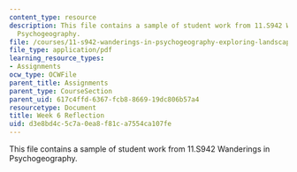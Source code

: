 ```yaml
---
content_type: resource
description: This file contains a sample of student work from 11.S942 Wanderings in
  Psychogeography.
file: /courses/11-s942-wanderings-in-psychogeography-exploring-landscapes-of-history-biography-memory-culture-nature-poetry-surreality-fantasy-and-madness-fall-2020/d3e8bd4c5c7a0ea8f81ca7554ca107fe_MIT11_s942f20_shao6.pdf
file_type: application/pdf
learning_resource_types:
- Assignments
ocw_type: OCWFile
parent_title: Assignments
parent_type: CourseSection
parent_uid: 617c4ffd-6367-fcb8-8669-19dc806b57a4
resourcetype: Document
title: Week 6 Reflection
uid: d3e8bd4c-5c7a-0ea8-f81c-a7554ca107fe
---
```

This file contains a sample of student work from 11.S942 Wanderings in Psychogeography.